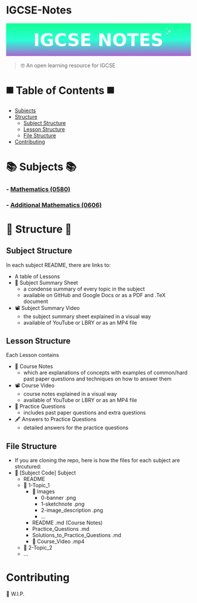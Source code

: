 # IGCSE-Notes
![IGCSE Notes Banner](Banner.png)
> 🤓 An open learning resource for IGCSE

# ◼️ Table of Contents ◼️
- [Subjects](#Subjects)
- [Structure](#Structure)
    - [Subject Structure](##SubjectStructure)
    - [Lesson Structure](##LessonStructure)
    - [File Structure](##FileStructure)
- [Contributing](#Contributing)

# 📚 Subjects 📚
### - [Mathematics (0580)](/Mathematics(0580)/)
### - [Additional Mathematics (0606)](/Additional-Mathematics(0606)/)

# 🔶 Structure 🔶
## Subject Structure
In each subject README, there are links to:
- A table of Lessons
- 📄 Subject Summary Sheet
    - a condense summary of every topic in the subject
    - available on GitHub and Google Docs or as a PDF and .TeX document
- 📽️ Subject Summary Video
    - the subject summary sheet explained in a visual way
    - available of YouTube or LBRY or as an MP4 file
## Lesson Structure
Each Lesson contains
- 📔 Course Notes
    - which are explanations of concepts with examples of common/hard past paper questions and techniques on how to answer them
- 📽️ Course Video
    - course notes explained in a visual way
    - available of YouTube or LBRY or as an MP4 file
- 📝 Practice Questions
    - includes past paper questions and extra questions
- 🖋️ Answers to Practice Questions
    - detailed answers for the practice questions
## File Structure
- If you are cloning the repo, here is how the files for each subject are strcutured:
- 📁 [Subject Code] Subject
    - README
    - 📁 1-Topic_1
        - 📁 Images
            - 0-banner .png
            - 1-sketchnote .png
            - 2-image_description .png
            - ...
        - README .md (Course Notes)
        - Practice_Questions .md 
        - Solutions_to_Practice_Questions .md
        - 🚧 Course_Video .mp4
    - 📁 2-Topic_2
    - ...

# Contributing
🚧 W.I.P.
